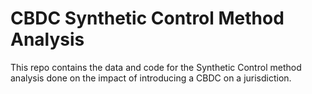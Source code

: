 # CBDC Synthetic Control Method Analysis

This repo contains the data and code for the Synthetic Control method analysis done on the impact of introducing a CBDC on a jurisdiction.
